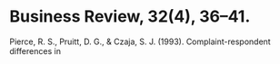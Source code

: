 # Business Review, 32(4), 36–41.

Pierce, R. S., Pruitt, D. G., & Czaja, S. J. (1993). Complaint-respondent differences in